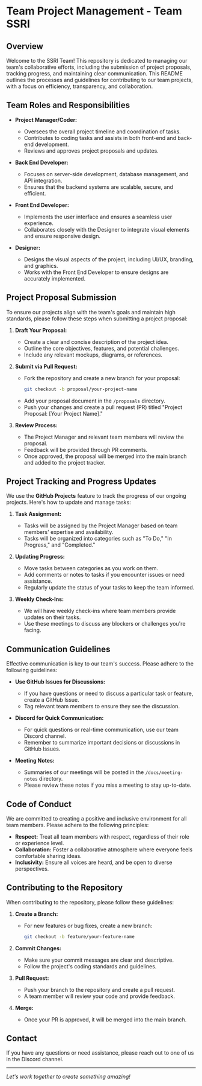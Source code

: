 # Team Project Management - Team SSRI

## Overview

Welcome to the SSRI Team! This repository is dedicated to managing our team's collaborative efforts, including the submission of project proposals, tracking progress, and maintaining clear communication. This README outlines the processes and guidelines for contributing to our team projects, with a focus on efficiency, transparency, and collaboration.

## Team Roles and Responsibilities

- **Project Manager/Coder:** 
  - Oversees the overall project timeline and coordination of tasks.
  - Contributes to coding tasks and assists in both front-end and back-end development.
  - Reviews and approves project proposals and updates.

- **Back End Developer:** 
  - Focuses on server-side development, database management, and API integration.
  - Ensures that the backend systems are scalable, secure, and efficient.

- **Front End Developer:** 
  - Implements the user interface and ensures a seamless user experience.
  - Collaborates closely with the Designer to integrate visual elements and ensure responsive design.

- **Designer:** 
  - Designs the visual aspects of the project, including UI/UX, branding, and graphics.
  - Works with the Front End Developer to ensure designs are accurately implemented.

## Project Proposal Submission

To ensure our projects align with the team's goals and maintain high standards, please follow these steps when submitting a project proposal:

1. **Draft Your Proposal:**
   - Create a clear and concise description of the project idea.
   - Outline the core objectives, features, and potential challenges.
   - Include any relevant mockups, diagrams, or references.

2. **Submit via Pull Request:**
   - Fork the repository and create a new branch for your proposal:
     ```bash
     git checkout -b proposal/your-project-name
     ```
   - Add your proposal document in the `/proposals` directory.
   - Push your changes and create a pull request (PR) titled "Project Proposal: [Your Project Name]."
   
3. **Review Process:**
   - The Project Manager and relevant team members will review the proposal.
   - Feedback will be provided through PR comments.
   - Once approved, the proposal will be merged into the main branch and added to the project tracker.

## Project Tracking and Progress Updates

We use the **GitHub Projects** feature to track the progress of our ongoing projects. Here's how to update and manage tasks:

1. **Task Assignment:**
   - Tasks will be assigned by the Project Manager based on team members' expertise and availability.
   - Tasks will be organized into categories such as "To Do," "In Progress," and "Completed."

2. **Updating Progress:**
   - Move tasks between categories as you work on them.
   - Add comments or notes to tasks if you encounter issues or need assistance.
   - Regularly update the status of your tasks to keep the team informed.

3. **Weekly Check-Ins:**
   - We will have weekly check-ins where team members provide updates on their tasks.
   - Use these meetings to discuss any blockers or challenges you're facing.

## Communication Guidelines

Effective communication is key to our team's success. Please adhere to the following guidelines:

- **Use GitHub Issues for Discussions:**
  - If you have questions or need to discuss a particular task or feature, create a GitHub Issue.
  - Tag relevant team members to ensure they see the discussion.

- **Discord for Quick Communication:**
  - For quick questions or real-time communication, use our team Discord channel.
  - Remember to summarize important decisions or discussions in GitHub Issues.

- **Meeting Notes:**
  - Summaries of our meetings will be posted in the `/docs/meeting-notes` directory.
  - Please review these notes if you miss a meeting to stay up-to-date.

## Code of Conduct

We are committed to creating a positive and inclusive environment for all team members. Please adhere to the following principles:

- **Respect:** Treat all team members with respect, regardless of their role or experience level.
- **Collaboration:** Foster a collaborative atmosphere where everyone feels comfortable sharing ideas.
- **Inclusivity:** Ensure all voices are heard, and be open to diverse perspectives.

## Contributing to the Repository

When contributing to the repository, please follow these guidelines:

1. **Create a Branch:**
   - For new features or bug fixes, create a new branch:
     ```bash
     git checkout -b feature/your-feature-name
     ```

2. **Commit Changes:**
   - Make sure your commit messages are clear and descriptive.
   - Follow the project's coding standards and guidelines.

3. **Pull Request:**
   - Push your branch to the repository and create a pull request.
   - A team member will review your code and provide feedback.

4. **Merge:**
   - Once your PR is approved, it will be merged into the main branch.

## Contact

If you have any questions or need assistance, please reach out to one of us in the Discord channel.

---

*Let's work together to create something amazing!*
